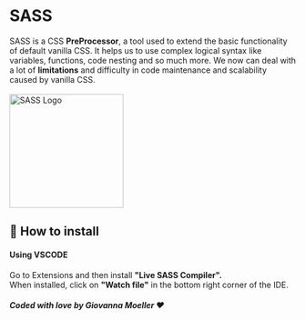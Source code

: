 # SASS
SASS is a CSS **PreProcessor**, a tool used to extend the basic functionality of default vanilla CSS. It helps us to use complex logical syntax like variables, functions, code nesting and so much more. We now can deal with a lot of **limitations** and difficulty in code maintenance and scalability caused by vanilla CSS.
<br/><br/>
<img src="https://upload.wikimedia.org/wikipedia/commons/thumb/9/96/Sass_Logo_Color.svg/1280px-Sass_Logo_Color.svg.png" alt="SASS Logo" width="200"/>

## 🍔 How to install
#### Using VSCODE
Go to Extensions and then install **"Live SASS Compiler".** <br/>
When installed, click on **"Watch file"** in the bottom right corner of the IDE.

##### Coded with love by Giovanna Moeller ♥️

